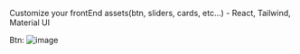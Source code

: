 Customize your frontEnd assets(btn, sliders, cards, etc...) - React, Tailwind, Material UI

Btn:
![image](https://github.com/SuperMoooo/customizeFrontEnd/assets/134961694/2f77c1c5-5e07-4548-855f-726daf274083)
